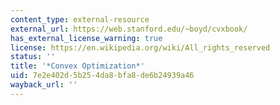 ```yaml
---
content_type: external-resource
external_url: https://web.stanford.edu/~boyd/cvxbook/
has_external_license_warning: true
license: https://en.wikipedia.org/wiki/All_rights_reserved
status: ''
title: '*Convex Optimization*'
uid: 7e2e402d-5b25-4da8-bfa8-de6b24939a46
wayback_url: ''
---
```

